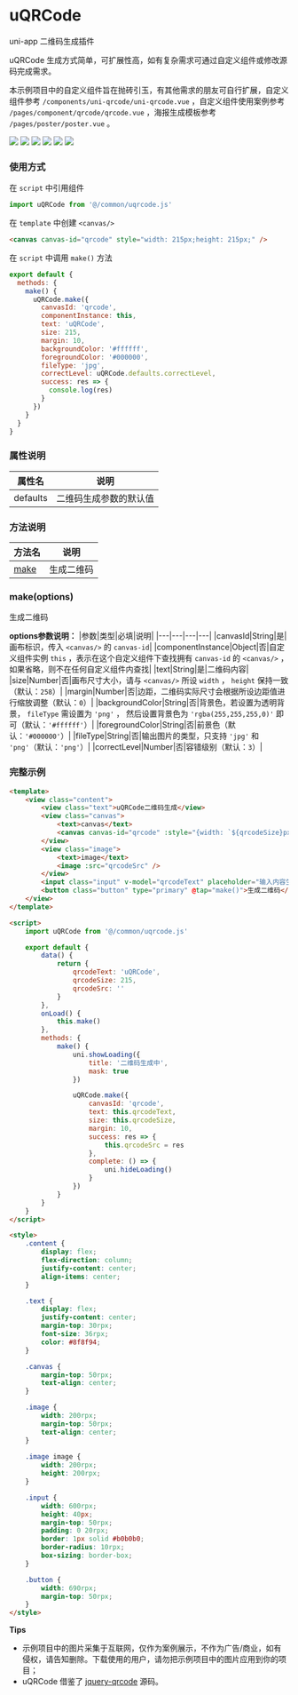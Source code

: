 # uQRCode
uni-app 二维码生成插件

uQRCode 生成方式简单，可扩展性高，如有复杂需求可通过自定义组件或修改源码完成需求。

本示例项目中的自定义组件旨在抛砖引玉，有其他需求的朋友可自行扩展，自定义组件参考 ``/components/uni-qrcode/uni-qrcode.vue`` ，自定义组件使用案例参考 ``/pages/component/qrcode/qrcode.vue`` ，海报生成模板参考 ``/pages/poster/poster.vue`` 。

![](/static/demo/1.jpg)
![](/static/demo/2.jpg)
![](/static/demo/3.jpg)
![](/static/demo/4.jpg)
![](/static/demo/5.jpg)
![](/static/demo/6.jpg)

### 使用方式

在 ``script`` 中引用组件

```javascript
import uQRCode from '@/common/uqrcode.js'
```

在 ``template`` 中创建 ``<canvas/>``

```html
<canvas canvas-id="qrcode" style="width: 215px;height: 215px;" />
```

在 ``script`` 中调用 ``make()`` 方法

```javascript
export default {
  methods: {
    make() {
      uQRCode.make({
        canvasId: 'qrcode',
        componentInstance: this,
        text: 'uQRCode',
        size: 215,
        margin: 10,
        backgroundColor: '#ffffff',
        foregroundColor: '#000000',
        fileType: 'jpg',
        correctLevel: uQRCode.defaults.correctLevel,
        success: res => {
          console.log(res)
        }
      })
    }
  }
}
```

### 属性说明

|属性名|说明|
|---|---|
|defaults|二维码生成参数的默认值|

### 方法说明

|方法名|说明|
|---|---|
|[make](#makeoptions)|生成二维码|

### make(options)

生成二维码

**options参数说明：**
|参数|类型|必填|说明|
|---|---|---|---|
|canvasId|String|是|画布标识，传入 `<canvas/>` 的 `canvas-id`|
|componentInstance|Object|否|自定义组件实例 `this` ，表示在这个自定义组件下查找拥有 `canvas-id` 的 `<canvas/>` ，如果省略，则不在任何自定义组件内查找|
|text|String|是|二维码内容|
|size|Number|否|画布尺寸大小，请与 `<canvas/>` 所设 `width` ， `height` 保持一致（默认：`258`）|
|margin|Number|否|边距，二维码实际尺寸会根据所设边距值进行缩放调整（默认：`0`）|
|backgroundColor|String|否|背景色，若设置为透明背景， `fileType` 需设置为 `'png'` ， 然后设置背景色为 `'rgba(255,255,255,0)'` 即可（默认：`'#ffffff'`）|
|foregroundColor|String|否|前景色（默认：`'#000000'`）|
|fileType|String|否|输出图片的类型，只支持 `'jpg'` 和 `'png'`（默认：`'png'`）|
|correctLevel|Number|否|容错级别（默认：`3`）|

### 完整示例

```html
<template>
	<view class="content">
		<view class="text">uQRCode二维码生成</view>
		<view class="canvas">
			<text>canvas</text>
			<canvas canvas-id="qrcode" :style="{width: `${qrcodeSize}px`, height: `${qrcodeSize}px`}" />
		</view>
		<view class="image">
			<text>image</text>
			<image :src="qrcodeSrc" />
		</view>
		<input class="input" v-model="qrcodeText" placeholder="输入内容生成二维码" />
		<button class="button" type="primary" @tap="make()">生成二维码</button>
	</view>
</template>

<script>
	import uQRCode from '@/common/uqrcode.js'

	export default {
		data() {
			return {
				qrcodeText: 'uQRCode',
				qrcodeSize: 215,
				qrcodeSrc: ''
			}
		},
		onLoad() {
			this.make()
		},
		methods: {
			make() {
				uni.showLoading({
					title: '二维码生成中',
					mask: true
				})

				uQRCode.make({
					canvasId: 'qrcode',
					text: this.qrcodeText,
					size: this.qrcodeSize,
					margin: 10,
					success: res => {
						this.qrcodeSrc = res
					},
					complete: () => {
						uni.hideLoading()
					}
				})
			}
		}
	}
</script>

<style>
	.content {
		display: flex;
		flex-direction: column;
		justify-content: center;
		align-items: center;
	}

	.text {
		display: flex;
		justify-content: center;
		margin-top: 30rpx;
		font-size: 36rpx;
		color: #8f8f94;
	}

	.canvas {
		margin-top: 50rpx;
		text-align: center;
	}

	.image {
		width: 200rpx;
		margin-top: 50rpx;
		text-align: center;
	}
	
	.image image {
		width: 200rpx;
		height: 200rpx;
	}

	.input {
		width: 600rpx;
		height: 40px;
		margin-top: 50rpx;
		padding: 0 20rpx;
		border: 1px solid #b0b0b0;
		border-radius: 10rpx;
		box-sizing: border-box;
	}

	.button {
		width: 690rpx;
		margin-top: 50rpx;
	}
</style>
```

**Tips**
- 示例项目中的图片采集于互联网，仅作为案例展示，不作为广告/商业，如有侵权，请告知删除。下载使用的用户，请勿把示例项目中的图片应用到你的项目；
- uQRCode 借鉴了 [jquery-qrcode](https://github.com/jeromeetienne/jquery-qrcode) 源码。
